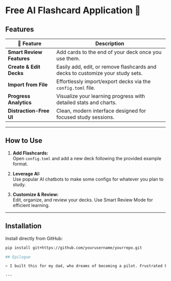 # Free AI Flashcard Application 🤖

## Features
| 🚀 Feature               | Description                                                                              |
|--------------------------|------------------------------------------------------------------------------------------|
| **Smart Review Features** | Add cards to the end of your deck once you use them.                                     |
| **Create & Edit Decks**   | Easily add, edit, or remove flashcards and decks to customize your study sets.           |
| **Import from File**      | Effortlessly import/export decks via the `config.toml` file.                             |
| **Progress Analytics**    | Visualize your learning progress with detailed stats and charts.                         |
| **Distraction-Free UI**   | Clean, modern interface designed for focused study sessions.                             |

---

## How to Use

1. **Add Flashcards:**  
    Open `config.toml` and add a new deck following the provided example format.

2. **Leverage AI:**  
    Use popular AI chatbots to make some configs for whatever you plan to study.

3. **Customize & Review:**  
    Edit, organize, and review your decks. Use Smart Review Mode for efficient learning.

---

## Installation

Install directly from GitHub:
```bash
pip install git+https://github.com/yourusername/yourrepo.git

## Epilogue

> I built this for my dad, who dreams of becoming a pilot. Frustrated by endless subscription-based apps, I wanted to create something free, powerful, and accessible for everyone.

---